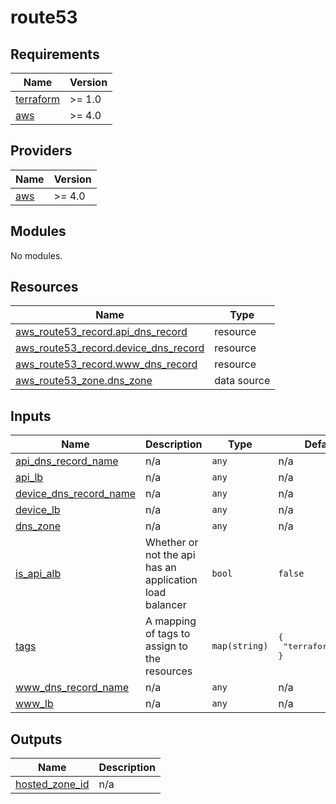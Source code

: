 # route53

<!-- BEGINNING OF PRE-COMMIT-TERRAFORM DOCS HOOK -->
## Requirements

| Name | Version |
|------|---------|
| <a name="requirement_terraform"></a> [terraform](#requirement\_terraform) | >= 1.0 |
| <a name="requirement_aws"></a> [aws](#requirement\_aws) | >= 4.0 |

## Providers

| Name | Version |
|------|---------|
| <a name="provider_aws"></a> [aws](#provider\_aws) | >= 4.0 |

## Modules

No modules.

## Resources

| Name | Type |
|------|------|
| [aws_route53_record.api_dns_record](https://registry.terraform.io/providers/hashicorp/aws/latest/docs/resources/route53_record) | resource |
| [aws_route53_record.device_dns_record](https://registry.terraform.io/providers/hashicorp/aws/latest/docs/resources/route53_record) | resource |
| [aws_route53_record.www_dns_record](https://registry.terraform.io/providers/hashicorp/aws/latest/docs/resources/route53_record) | resource |
| [aws_route53_zone.dns_zone](https://registry.terraform.io/providers/hashicorp/aws/latest/docs/data-sources/route53_zone) | data source |

## Inputs

| Name | Description | Type | Default | Required |
|------|-------------|------|---------|:--------:|
| <a name="input_api_dns_record_name"></a> [api\_dns\_record\_name](#input\_api\_dns\_record\_name) | n/a | `any` | n/a | yes |
| <a name="input_api_lb"></a> [api\_lb](#input\_api\_lb) | n/a | `any` | n/a | yes |
| <a name="input_device_dns_record_name"></a> [device\_dns\_record\_name](#input\_device\_dns\_record\_name) | n/a | `any` | n/a | yes |
| <a name="input_device_lb"></a> [device\_lb](#input\_device\_lb) | n/a | `any` | n/a | yes |
| <a name="input_dns_zone"></a> [dns\_zone](#input\_dns\_zone) | n/a | `any` | n/a | yes |
| <a name="input_is_api_alb"></a> [is\_api\_alb](#input\_is\_api\_alb) | Whether or not the api has an application load balancer | `bool` | `false` | no |
| <a name="input_tags"></a> [tags](#input\_tags) | A mapping of tags to assign to the resources | `map(string)` | <pre>{<br>  "terraform": true<br>}</pre> | no |
| <a name="input_www_dns_record_name"></a> [www\_dns\_record\_name](#input\_www\_dns\_record\_name) | n/a | `any` | n/a | yes |
| <a name="input_www_lb"></a> [www\_lb](#input\_www\_lb) | n/a | `any` | n/a | yes |

## Outputs

| Name | Description |
|------|-------------|
| <a name="output_hosted_zone_id"></a> [hosted\_zone\_id](#output\_hosted\_zone\_id) | n/a |
<!-- END OF PRE-COMMIT-TERRAFORM DOCS HOOK -->
